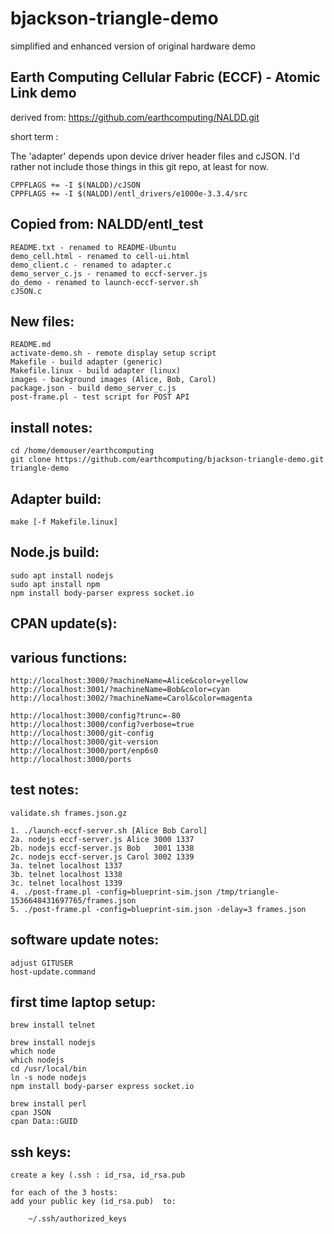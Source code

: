# bjackson-triangle-demo
simplified and enhanced version of original hardware demo

## Earth Computing Cellular Fabric (ECCF) - Atomic Link demo

derived from: https://github.com/earthcomputing/NALDD.git

short term :

The 'adapter' depends upon device driver header files and cJSON.
I'd rather not include those things in this git repo, at least for now.

    CPPFLAGS += -I $(NALDD)/cJSON
    CPPFLAGS += -I $(NALDD)/entl_drivers/e1000e-3.3.4/src

## Copied from: NALDD/entl_test

    README.txt - renamed to README-Ubuntu
    demo_cell.html - renamed to cell-ui.html
    demo_client.c - renamed to adapter.c
    demo_server_c.js - renamed to eccf-server.js
    do_demo - renamed to launch-eccf-server.sh
    cJSON.c

## New files:

    README.md
    activate-demo.sh - remote display setup script
    Makefile - build adapter (generic)
    Makefile.linux - build adapter (linux)
    images - background images (Alice, Bob, Carol)
    package.json - build demo_server_c.js
    post-frame.pl - test script for POST API

## install notes:

    cd /home/demouser/earthcomputing
    git clone https://github.com/earthcomputing/bjackson-triangle-demo.git triangle-demo

## Adapter build:

    make [-f Makefile.linux]

## Node.js build:

    sudo apt install nodejs
    sudo apt install npm
    npm install body-parser express socket.io

## CPAN update(s):

## various functions:

    http://localhost:3000/?machineName=Alice&color=yellow
    http://localhost:3001/?machineName=Bob&color=cyan
    http://localhost:3002/?machineName=Carol&color=magenta

    http://localhost:3000/config?trunc=-80
    http://localhost:3000/config?verbose=true
    http://localhost:3000/git-config
    http://localhost:3000/git-version
    http://localhost:3000/port/enp6s0
    http://localhost:3000/ports

## test notes:

    validate.sh frames.json.gz

    1. ./launch-eccf-server.sh [Alice Bob Carol]
    2a. nodejs eccf-server.js Alice 3000 1337
    2b. nodejs eccf-server.js Bob   3001 1338
    2c. nodejs eccf-server.js Carol 3002 1339
    3a. telnet localhost 1337
    3b. telnet localhost 1338
    3c. telnet localhost 1339
    4. ./post-frame.pl -config=blueprint-sim.json /tmp/triangle-1536648431697765/frames.json
    5. ./post-frame.pl -config=blueprint-sim.json -delay=3 frames.json

## software update notes:

    adjust GITUSER
    host-update.command

## first time laptop setup:

    brew install telnet

    brew install nodejs
    which node
    which nodejs
    cd /usr/local/bin
    ln -s node nodejs
    npm install body-parser express socket.io

    brew install perl
    cpan JSON
    cpan Data::GUID

## ssh keys:

    create a key (.ssh : id_rsa, id_rsa.pub

    for each of the 3 hosts:
    add your public key (id_rsa.pub)  to:

        ~/.ssh/authorized_keys

